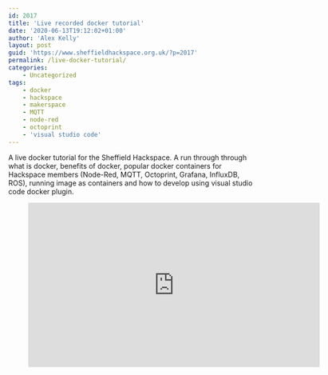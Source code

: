```yaml
---
id: 2017
title: 'Live recorded docker tutorial'
date: '2020-06-13T19:12:02+01:00'
author: 'Alex Kelly'
layout: post
guid: 'https://www.sheffieldhackspace.org.uk/?p=2017'
permalink: /live-docker-tutorial/
categories:
    - Uncategorized
tags:
    - docker
    - hackspace
    - makerspace
    - MQTT
    - node-red
    - octoprint
    - 'visual studio code'
---
```


 A live docker tutorial for the Sheffield Hackspace. A run through through what is docker, benefits of docker, popular docker containers for Hackspace members (Node-Red, MQTT, Octoprint, Grafana, InfluxDB, ROS), running image as containers and how to develop using visual studio code docker plugin.

<figure class="wp-block-embed-youtube wp-block-embed is-type-video is-provider-youtube wp-embed-aspect-16-9 wp-has-aspect-ratio"><div class="wp-block-embed__wrapper"><iframe allow="accelerometer; autoplay; clipboard-write; encrypted-media; gyroscope; picture-in-picture" allowfullscreen="" frameborder="0" height="329" loading="lazy" src="https://www.youtube.com/embed/JrfwyCAsNd8?feature=oembed" title="Live Docker tutorial and VB code tutorial for maker projects" width="584"></iframe></div></figure>

<!--- This page could have YOUTUBE links add this code where needed ... {% include youtube.html code="gOCDyotifPo" %} --->